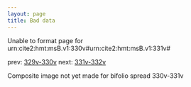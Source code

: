 ```yaml
---
layout: page
title: Bad data
---
```


Unable to format page for urn:cite2:hmt:msB.v1:330v#urn:cite2:hmt:msB.v1:331v#

prev: [329v-330v](../329v-330v/) next: [331v-332v](../331v-332v/)

Composite image not yet made for bifolio spread 330v-331v

